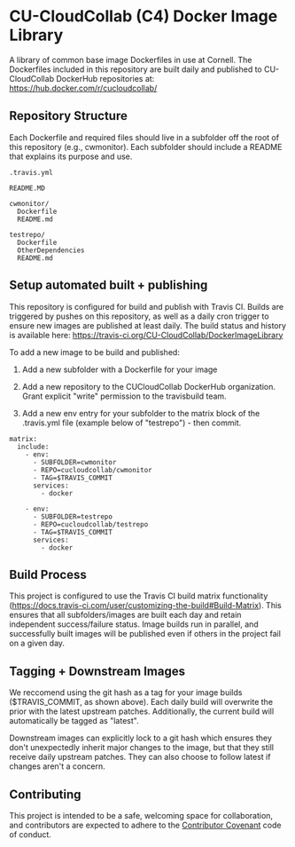 # CU-CloudCollab (C4) Docker Image Library

A library of common base image Dockerfiles in use at Cornell.  The Dockerfiles included in this repository are built daily and published to CU-CloudCollab DockerHub repositories at: https://hub.docker.com/r/cucloudcollab/

## Repository Structure

Each Dockerfile and required files should live in a subfolder off the root of this repository (e.g., cwmonitor).  Each subfolder should include a README that explains its purpose and use.

```
.travis.yml

README.MD

cwmonitor/
  Dockerfile
  README.md

testrepo/
  Dockerfile
  OtherDependencies
  README.md
```

## Setup automated built + publishing

This repository is configured for build and publish with Travis CI.  Builds are triggered by pushes on this repository, as well as a daily cron trigger to ensure new images are published at least daily.  The build status and history is available here: https://travis-ci.org/CU-CloudCollab/DockerImageLibrary

To add a new image to be build and published:

1. Add a new subfolder with a Dockerfile for your image

2. Add a new repository to the CUCloudCollab DockerHub organization.  Grant explicit "write" permission to the travisbuild team.

3. Add a new env entry for your subfolder to the matrix block of the .travis.yml file (example below of "testrepo") - then commit.

```
matrix:
  include:
    - env:
      - SUBFOLDER=cwmonitor
      - REPO=cucloudcollab/cwmonitor
      - TAG=$TRAVIS_COMMIT
      services:
        - docker

    - env:
      - SUBFOLDER=testrepo
      - REPO=cucloudcollab/testrepo
      - TAG=$TRAVIS_COMMIT
      services:
        - docker
```

## Build Process

This project is configured to use the Travis CI build matrix functionality (https://docs.travis-ci.com/user/customizing-the-build#Build-Matrix).  This ensures that all subfolders/images are built each day and retain independent success/failure status.  Image builds run in parallel, and successfully built images will be published even if others in the project fail on a given day.

## Tagging + Downstream Images

We reccomend using the git hash as a tag for your image builds ($TRAVIS_COMMIT, as shown above).  Each daily build will overwrite the prior with the latest upstream patches.  Additionally, the current build will automatically be tagged as "latest".

Downstream images can explicitly lock to a git hash which ensures they don't unexpectedly inherit major changes to the image, but that they still receive daily upstream patches.  They can also choose to follow latest if changes aren't a concern.


## Contributing

This project is intended to be a safe, welcoming space for collaboration, and contributors are expected to adhere to the [Contributor Covenant](http://contributor-covenant.org) code of conduct.
